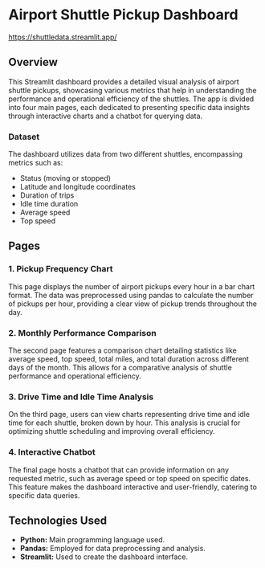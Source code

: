 # Airport Shuttle Pickup Dashboard

https://shuttledata.streamlit.app/

## Overview
This Streamlit dashboard provides a detailed visual analysis of airport shuttle pickups, showcasing various metrics that help in understanding the performance and operational efficiency of the shuttles. The app is divided into four main pages, each dedicated to presenting specific data insights through interactive charts and a chatbot for querying data.

### Dataset
The dashboard utilizes data from two different shuttles, encompassing metrics such as:
- Status (moving or stopped)
- Latitude and longitude coordinates
- Duration of trips
- Idle time duration
- Average speed
- Top speed

## Pages
### 1. Pickup Frequency Chart
This page displays the number of airport pickups every hour in a bar chart format. The data was preprocessed using pandas to calculate the number of pickups per hour, providing a clear view of pickup trends throughout the day.

### 2. Monthly Performance Comparison
The second page features a comparison chart detailing statistics like average speed, top speed, total miles, and total duration across different days of the month. This allows for a comparative analysis of shuttle performance and operational efficiency.

### 3. Drive Time and Idle Time Analysis
On the third page, users can view charts representing drive time and idle time for each shuttle, broken down by hour. This analysis is crucial for optimizing shuttle scheduling and improving overall efficiency.

### 4. Interactive Chatbot
The final page hosts a chatbot that can provide information on any requested metric, such as average speed or top speed on specific dates. This feature makes the dashboard interactive and user-friendly, catering to specific data queries.

## Technologies Used
- **Python:** Main programming language used.
- **Pandas:** Employed for data preprocessing and analysis.
- **Streamlit:** Used to create the dashboard interface.


